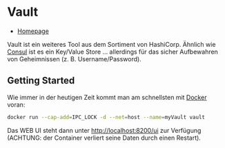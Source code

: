 # Vault

* [Homepage](https://www.vaultproject.io)

Vault ist ein weiteres Tool aus dem Sortiment von HashiCorp. Ähnlich wie [Consul](consul.md) ist es ein Key/Value Store ... allerdings für das sicher Aufbewahren von Geheimnissen (z. B. Username/Password).

## Getting Started

Wie immer in der heutigen Zeit kommt man am schnellsten mit [Docker](docker.md) voran:

```bash
docker run --cap-add=IPC_LOCK -d --net=host --name=myVault vault
```

Das WEB UI steht dann unter [http://localhost:8200/ui](http://localhost:8200/ui) zur Verfügung (ACHTUNG: der Container verliert seine Daten durch einen Restart).
